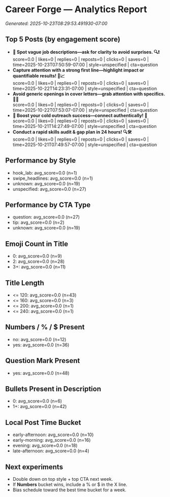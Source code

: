 # Career Forge — Analytics Report

_Generated: 2025-10-23T08:29:53.491930-07:00_

## Top 5 Posts (by engagement score)

- **🧠 Spot vague job descriptions—ask for clarity to avoid surprises. 🔍❗**  
  score=0.0 | likes=0 | replies=0 | reposts=0 | clicks=0 | saves=0 | time=2025-10-23T07:50:59-07:00 | style=unspecified | cta=question
- **Capture attention with a strong first line—highlight impact or quantifiable results! 💼📈**  
  score=0.0 | likes=0 | replies=0 | reposts=0 | clicks=0 | saves=0 | time=2025-10-22T14:23:31-07:00 | style=unspecified | cta=question
- **Avoid generic openings in cover letters—grab attention with specifics. 🎯📄**  
  score=0.0 | likes=0 | replies=0 | reposts=0 | clicks=0 | saves=0 | time=2025-10-22T07:53:07-07:00 | style=unspecified | cta=question
- **💼 Boost your cold outreach success—connect authentically! 🚀**  
  score=0.0 | likes=0 | replies=0 | reposts=0 | clicks=0 | saves=0 | time=2025-10-21T14:27:49-07:00 | style=unspecified | cta=question
- **Conduct a rapid skills audit & gap plan in 24 hours! 🔍🛠️**  
  score=0.0 | likes=0 | replies=0 | reposts=0 | clicks=0 | saves=0 | time=2025-10-21T07:49:57-07:00 | style=unspecified | cta=question

## Performance by Style

- hook_lab: avg_score=0.0 (n=1)
- swipe_headlines: avg_score=0.0 (n=1)
- unknown: avg_score=0.0 (n=19)
- unspecified: avg_score=0.0 (n=27)

## Performance by CTA Type

- question: avg_score=0.0 (n=27)
- tip: avg_score=0.0 (n=2)
- unknown: avg_score=0.0 (n=19)

## Emoji Count in Title

- 0: avg_score=0.0 (n=9)
- 2: avg_score=0.0 (n=28)
- 3+: avg_score=0.0 (n=11)

## Title Length

- <= 120: avg_score=0.0 (n=43)
- <= 160: avg_score=0.0 (n=3)
- <= 200: avg_score=0.0 (n=1)
- <= 240: avg_score=0.0 (n=1)

## Numbers / % / $ Present

- no: avg_score=0.0 (n=12)
- yes: avg_score=0.0 (n=36)

## Question Mark Present

- yes: avg_score=0.0 (n=48)

## Bullets Present in Description

- 0: avg_score=0.0 (n=6)
- 1+: avg_score=0.0 (n=42)

## Local Post Time Bucket

- early-afternoon: avg_score=0.0 (n=10)
- early-morning: avg_score=0.0 (n=16)
- evening: avg_score=0.0 (n=18)
- late-afternoon: avg_score=0.0 (n=4)

## Next experiments

- Double down on top style + top CTA next week.
- If **Numbers** bucket wins, include a % or $ in the X line.
- Bias schedule toward the best time bucket for a week.